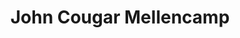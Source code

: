 ---
title: "John Cougar Mellencamp"
summary: "John Mellencamp was born in Seymour, Indiana on October 7, 1951. He started out for a brief period of time as a glam rocker, but then tried out for a solo career with his first album *Chestnut Street Incident* released by former David Bowie manager, Tony DeFries on the Mainman label. That album was a complete flop partly due to the fact that the record label wanted to mold John into something he was not and the fact that the album mostly consisted of cover songs. It was also the label's idea to release the album under the name **Johnny Cougar** which Mellencamp did not approve of. It wasn't until the release of *American Fool*, released this time under the moniker **John Cougar**, which featured his most well-known hit to date, \"Jack & Diane\" that he really made it big; the album stayed at #1 on the charts for nine weeks. Following that was *Uh-huh* which would be his first release under the moniker **John Cougar Mellencamp**; the name he would stick by until he gradually dropped the \"Cougar\" and just went by his given name **John Mellencamp**. A heart attack in 1994 prevented him from touring for one of his most famous albums to date *Dance Naked*. John has collaborated with Me'Shell Ndegeocello and India Arie over the years. Inducted into Rock And Roll Hall of Fame in 2008 ."
image: "john-cougar-mellencamp.jpg"
apple_music_artist_url: "None"
wikipedia_url: "none"
---
